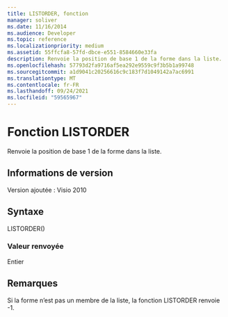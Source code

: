 ```yaml
---
title: LISTORDER, fonction
manager: soliver
ms.date: 11/16/2014
ms.audience: Developer
ms.topic: reference
ms.localizationpriority: medium
ms.assetid: 55ffcfa8-57fd-dbce-e551-8584660e33fa
description: Renvoie la position de base 1 de la forme dans la liste.
ms.openlocfilehash: 57793d2fa9716af5ea292e9559c9f3b5b1a99748
ms.sourcegitcommit: a1d9041c20256616c9c183f7d1049142a7ac6991
ms.translationtype: MT
ms.contentlocale: fr-FR
ms.lasthandoff: 09/24/2021
ms.locfileid: "59565967"
---
```

# <a name="listorder-function"></a>Fonction LISTORDER

Renvoie la position de base 1 de la forme dans la liste.
  
## <a name="version-information"></a>Informations de version

Version ajoutée : Visio 2010
 
  
## <a name="syntax"></a>Syntaxe

LISTORDER()
  
### <a name="return-value"></a>Valeur renvoyée

Entier
  
## <a name="remarks"></a>Remarques

Si la forme n’est pas un membre de la liste, la fonction LISTORDER renvoie -1.
  

